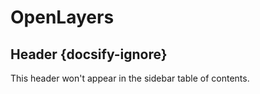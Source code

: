 # OpenLayers

## Header {docsify-ignore}

This header won't appear in the sidebar table of contents.
